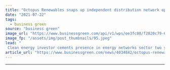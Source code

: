 ```yaml
---
title: "Octopus Renewables snaps up independent distribution network operator Eclipse"
date: "2021-07-22"
tags: 
  - business green
source: "business green"
image_url: "https://www.businessgreen.com/api/v1/wps/ee3fc88/f2820c79-6fcc-469a-a5ce-69042ce50f87/6/Octopus-Energy-Wind-Turbine-Cefn-Bach-Caerphilly-185x114.jpeg"
image_fp: "/assets/img/post_thumbnails/95.jpeg"
lead: "
 Clean energy investor cements presence in energy networks sector two years after its first investment in Eclipse ..."
article_url: "https://www.businessgreen.com/news/4034842/octopus-renewables-snaps-independent-distribution-network-operator-eclipse"
---
```


---
